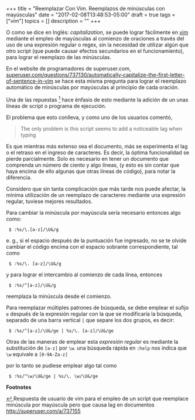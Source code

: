 +++
title = "Reemplazar Con Vim. Reemplazos de minúsculas con mayúsculas"
date = "2017-02-08T13:48:53-05:00"
draft = true
tags = ["vim"]
topics = []
description = ""
+++
<p>O como se dice en Inglés: <em>capitalization</em>, se puede lograr fácilmente en <a href="http://www.vim.org/" target="_blank">vim </a> mediante el empleo de mayúsculas al comienzo de oraciones a través del uso de una expresión regular o regex, sin la necesidad de utilizar algún que otro script (que puede causar efectos secundarios en el funcionamiento), para lograr el reemplazo de las minúsculas.</p>

<p>En el website de programadores de superuser.com, <a href="http://superuser.com/questions/737130/automatically-capitalize-the-first-letter-of-sentence-in-vim" target="_blank">superuser.com/questions/737130/automatically-capitalize-the-first-letter-of-sentence-in-vim</a> se hace esta misma pregunta para lograr el reemplazo automático de minúsculas por mayúsculas al principio de cada oración.</p>

<p>Una de las repuestas <a href="#script"><sup id="fnref">1</sup></a> hace énfasis de esto mediante la adición de un unas líneas de script o programa de ejecución.</p>

<p>El problema que esto conlleva, y como uno de los usuarios comentó,</p>

<blockquote>
<p>The only problem is this script seems to add a noticeable lag when typing</p>
</blockquote>

<p>Es que mientras más extenso sea el documento, más se experimenta el lag o el retraso en el ingreso de caracteres. Es decir, la óptima funcionalidad se pierde parcialmente. Solo es necesario en tener un documento que comprenda un número de ciento y algo líneas, (y esto es sin contar que haya encima de ello algunas que otras líneas de código), para notar la diferencia.</p>

<p>Considero que sin tanta complicación que más tarde nos puede afectar, la mínima utilización de un reemplazo de caracteres mediante una expresión regular, tuviese mejores resultados.</p>

<p>Para cambiar la minúscula por mayúscula sería necesario entonces algo como:</p>

<pre><code> $ :%s/\.[a-z]/\U&amp;/g
</code></pre>

<p>e. g.,  si el espacio después de la puntuación fue ingresado, no se te olvide cambiar el código encima con el espacio sobrante correspondiente, tal como</p>

<pre><code> $ :%s/\. [a-z]/\U&amp;/g
</code></pre>

<p>y para lograr el intercambio al comienzo de cada línea, entonces</p>

<pre><code> $ :%s/^[a-z]/\U&amp;/g
</code></pre>

<p>reemplaza la minúscula desde el comienzo.</p>

<p>Para reemplazar múltiples patrones de búsqueda, se debe emplear el sufijo <code>e</code> después de la expresión regular con la que se modificaría la búsqueda,  separado de una barra vertical <code>|</code> que separe los dos grupos, es decir:</p>

<pre><code> $ :%s/^[a-z]/\U&amp;/ge | %s/\. [a-z]/\U&amp;/ge
</code></pre>

<p>Otras de las maneras de emplear esta <em>expresión regular</em> es mediante la substitución de <code>[a-z]</code> por <code>\w</code>. una búsqueda rápida en <code>:help</code> nos indica que <code>\w</code> equivale a <code>[0-9A-Za-z]</code></p>

<p>por lo tanto se pudiese emplear algo tal como</p>

<pre><code> $ :%s/^\w/\U&amp;/ge | %s/\. \w/\U&amp;/ge 
</code></pre>

<p><strong>Footnotes</strong></p>

<p><a href="#fnref"> ↩︎ </a>
   <a name="script"> </a> Respuesta de usuario de vim para el empleo de un script que reemplace minúscula por mayúscula pero que causa lag en documentos <a
href="http://superuser.com/a/737155" target="_blank"> http://superuser.com/a/737155</a>

